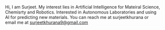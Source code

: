 Hi, I am Surjeet.
My interest lies in Artificial Intelligence for Mateiral Science, Chemisrty and Robotics.
Interested in Autonomous Laboratories and using AI for predicting new materials. 
You can reach me at surjeetkhurana or email me at surjeetkhurana9@gmail.com

<!---
surjeetkhurana/surjeetkhurana is a ✨ special ✨ repository because its `README.md` (this file) appears on your GitHub profile.
You can click the Preview link to take a look at your changes.
--->
